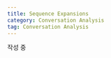 ```yaml
---
title: Sequence Expansions
category: Conversation Analysis
tag: Conversation Analysis
---
```


작성 중
